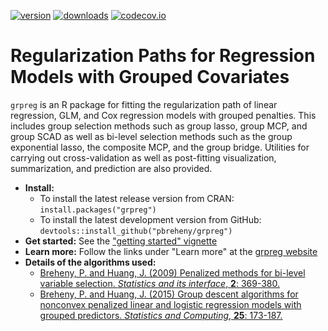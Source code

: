 [![version](http://www.r-pkg.org/badges/version/grpreg)](https://cran.r-project.org/package=grpreg)
[![downloads](http://cranlogs.r-pkg.org/badges/grpreg)](https://cran.r-project.org/package=grpreg)
[![codecov.io](https://codecov.io/github/pbreheny/grpreg/coverage.svg?branch=master)](https://codecov.io/github/pbreheny/grpreg?branch=master)

# Regularization Paths for Regression Models with Grouped Covariates

`grpreg` is an R package for fitting the regularization path of linear regression, GLM, and Cox regression models with grouped penalties.  This includes group selection methods such as group lasso, group MCP, and group SCAD as well as bi-level selection methods such as the group exponential lasso, the composite MCP, and the group bridge.  Utilities for carrying out cross-validation as well as post-fitting visualization, summarization, and prediction are also provided.

* **Install:**
  * To install the latest release version from CRAN: `install.packages("grpreg")`
  * To install the latest development version from GitHub: `devtools::install_github("pbreheny/grpreg")`
* **Get started:** See the ["getting started" vignette](http://pbreheny.github.io/grpreg/articles/getting-started.html)
* **Learn more:** Follow the links under "Learn more" at the [grpreg website](http://pbreheny.github.io/grpreg)
* **Details of the algorithms used:**
  * [Breheny, P. and Huang, J. (2009) Penalized methods for bi-level variable selection.  *Statistics and its interface*, **2**: 369-380.](http://myweb.uiowa.edu/pbreheny/pdf/Breheny2009.pdf)
  * [Breheny, P. and Huang, J. (2015) Group descent algorithms for nonconvex penalized linear and logistic regression models with grouped predictors. *Statistics and Computing*, **25**: 173-187.](http://www.springerlink.com/openurl.asp?genre=article&id=doi:10.1007/s11222-013-9424-2)
